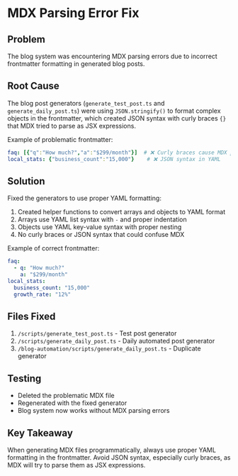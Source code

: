 # MDX Parsing Error Fix

## Problem
The blog system was encountering MDX parsing errors due to incorrect frontmatter formatting in generated blog posts.

## Root Cause
The blog post generators (`generate_test_post.ts` and `generate_daily_post.ts`) were using `JSON.stringify()` to format complex objects in the frontmatter, which created JSON syntax with curly braces `{}` that MDX tried to parse as JSX expressions.

Example of problematic frontmatter:
```yaml
faq: [{"q":"How much?","a":"$299/month"}]  # ❌ Curly braces cause MDX parsing errors
local_stats: {"business_count":"15,000"}    # ❌ JSON syntax in YAML
```

## Solution
Fixed the generators to use proper YAML formatting:

1. Created helper functions to convert arrays and objects to YAML format
2. Arrays use YAML list syntax with `-` and proper indentation
3. Objects use YAML key-value syntax with proper nesting
4. No curly braces or JSON syntax that could confuse MDX

Example of correct frontmatter:
```yaml
faq:
  - q: "How much?"
    a: "$299/month"
local_stats:
  business_count: "15,000"
  growth_rate: "12%"
```

## Files Fixed
1. `/scripts/generate_test_post.ts` - Test post generator
2. `/scripts/generate_daily_post.ts` - Daily automated post generator  
3. `/blog-automation/scripts/generate_daily_post.ts` - Duplicate generator

## Testing
- Deleted the problematic MDX file
- Regenerated with the fixed generator
- Blog system now works without MDX parsing errors

## Key Takeaway
When generating MDX files programmatically, always use proper YAML formatting in the frontmatter. Avoid JSON syntax, especially curly braces, as MDX will try to parse them as JSX expressions.